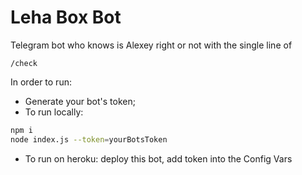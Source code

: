 # Leha Box Bot
Telegram bot who knows is Alexey right or not with the single line of
```
/check
```

In order to run:
- Generate your bot's token;
- To run locally:
```sh
npm i
node index.js --token=yourBotsToken
```
- To run on heroku: deploy this bot, add token into the Config Vars 